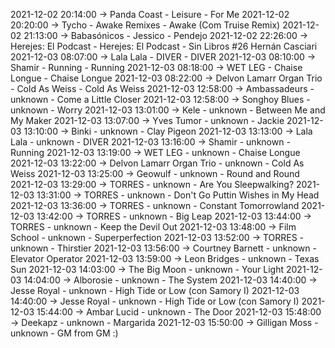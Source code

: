 2021-12-02 20:14:00 -> Panda Coast - Leisure - For Me
2021-12-02 20:20:00 -> Tycho - Awake Remixes - Awake (Com Truise Remix)
2021-12-02 21:13:00 -> Babasónicos - Jessico - Pendejo
2021-12-02 22:26:00 -> Herejes: El Podcast - Herejes: El Podcast - Sin Libros #26 Hernán Casciari
2021-12-03 08:07:00 -> Lala Lala - DIVER - DIVER
2021-12-03 08:10:00 -> Shamir - Running - Running
2021-12-03 08:18:00 -> WET LEG - Chaise Longue - Chaise Longue
2021-12-03 08:22:00 -> Delvon Lamarr Organ Trio - Cold As Weiss - Cold As Weiss
2021-12-03 12:58:00 -> Ambassadeurs - unknown - Come a Little Closer
2021-12-03 12:58:00 -> Songhoy Blues - unknown - Worry
2021-12-03 13:01:00 -> Kele - unknown - Between Me and My Maker
2021-12-03 13:07:00 -> Yves Tumor - unknown - Jackie
2021-12-03 13:10:00 -> Binki - unknown - Clay Pigeon
2021-12-03 13:13:00 -> Lala Lala - unknown - DIVER
2021-12-03 13:16:00 -> Shamir - unknown - Running
2021-12-03 13:19:00 -> WET LEG - unknown - Chaise Longue
2021-12-03 13:22:00 -> Delvon Lamarr Organ Trio - unknown - Cold As Weiss
2021-12-03 13:25:00 -> Geowulf - unknown - Round and Round
2021-12-03 13:29:00 -> TORRES - unknown - Are You Sleepwalking?
2021-12-03 13:31:00 -> TORRES - unknown - Don't Go Puttin Wishes in My Head
2021-12-03 13:36:00 -> TORRES - unknown - Constant Tomorrowland
2021-12-03 13:42:00 -> TORRES - unknown - Big Leap
2021-12-03 13:44:00 -> TORRES - unknown - Keep the Devil Out
2021-12-03 13:48:00 -> Film School - unknown - Superperfection
2021-12-03 13:52:00 -> TORRES - unknown - Thirstier
2021-12-03 13:56:00 -> Courtney Barnett - unknown - Elevator Operator
2021-12-03 13:59:00 -> Leon Bridges - unknown - Texas Sun
2021-12-03 14:03:00 -> The Big Moon - unknown - Your Light
2021-12-03 14:04:00 -> Alborosie - unknown - The System
2021-12-03 14:40:00 -> Jesse Royal - unknown - High Tide or Low (con Samory I)
2021-12-03 14:40:00 -> Jesse Royal - unknown - High Tide or Low (con Samory I)
2021-12-03 15:44:00 -> Ambar Lucid - unknown - The Door
2021-12-03 15:48:00 -> Deekapz - unknown - Margarida
2021-12-03 15:50:00 -> Gilligan Moss - unknown - GM from GM :)
